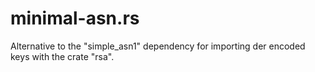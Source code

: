# minimal-asn.rs
Alternative to the "simple_asn1" dependency for importing der encoded keys with the crate "rsa".
